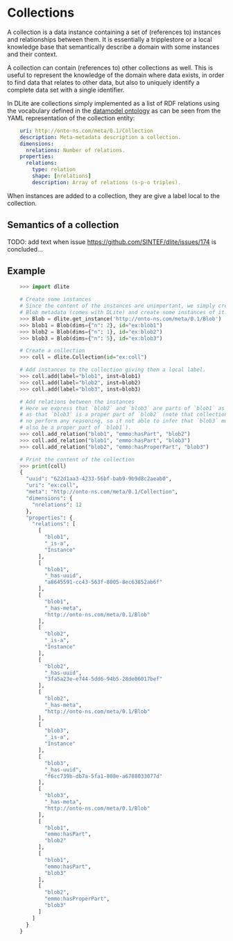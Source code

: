 Collections
===========
A collection is a data instance containing a set of (references to)
instances and relationships between them.
It is essentially a tripplestore or a local knowledge base that
semantically describe a domain with some instances and their context.

A collection can contain (references to) other collections as well.
This is useful to represent the knowledge of the domain where
data exists, in order to find data that relates to other data, but
also to uniquely identify a complete data set with a single
identifier.

In DLite are collections simply implemented as a list of RDF relations
using the vocabulary defined in the [datamodel ontology] as can be seen
from the  YAML representation of the collection entity:
```yaml
    uri: http://onto-ns.com/meta/0.1/Collection
    description: Meta-metadata description a collection.
    dimensions:
      nrelations: Number of relations.
    properties:
      relations:
        type: relation
        shape: [nrelations]
        description: Array of relations (s-p-o triples).
```

When instances are added to a collection, they are give a label local
to the collection.


Semantics of a collection
-------------------------
TODO: add text when issue https://github.com/SINTEF/dlite/issues/174 is concluded...


Example
-------

```python
    >>> import dlite

    # Create some instances
    # Since the content of the instances are unimportant, we simply create a
    # Blob metadata (comes with DLite) and create some instances of it.
    >>> Blob = dlite.get_instance('http://onto-ns.com/meta/0.1/Blob')
    >>> blob1 = Blob(dims={"n": 2}, id="ex:blob1")
    >>> blob2 = Blob(dims={"n": 1}, id="ex:blob2")
    >>> blob3 = Blob(dims={"n": 5}, id="ex:blob3")

    # Create a collection
    >>> coll = dlite.Collection(id="ex:coll")

    # Add instances to the collection giving them a local label.
    >>> coll.add(label="blob1", inst=blob1)
    >>> coll.add(label="blob2", inst=blob2)
    >>> coll.add(label="blob3", inst=blob3)

    # Add relations between the instances
    # Here we express that `blob2` and `blob3` are parts of `blob1` as well
    # as that `blob3` is a proper part of `blob2` (note that collections does
    # no perform any reasoning, so it not able to infer that `blob3` must
    # also be a proper part of `blob1`).
    >>> coll.add_relation("blob1", "emmo:hasPart", "blob2")
    >>> coll.add_relation("blob1", "emmo:hasPart", "blob3")
    >>> coll.add_relation("blob2", "emmo:hasProperPart", "blob3")

    # Print the content of the collection
    >>> print(coll)
    {
      "uuid": "622d1aa3-4233-56bf-bab9-9b9d8c2aeab0",
      "uri": "ex:coll",
      "meta": "http://onto-ns.com/meta/0.1/Collection",
      "dimensions": {
        "nrelations": 12
      },
      "properties": {
        "relations": [
          [
            "blob1",
            "_is-a",
            "Instance"
          ],
          [
            "blob1",
            "_has-uuid",
            "a8645591-cc43-563f-8005-8ec63852ab6f"
          ],
          [
            "blob1",
            "_has-meta",
            "http://onto-ns.com/meta/0.1/Blob"
          ],
          [
            "blob2",
            "_is-a",
            "Instance"
          ],
          [
            "blob2",
            "_has-uuid",
            "3fa5a23e-e744-5dd6-94b5-28de06017bef"
          ],
          [
            "blob2",
            "_has-meta",
            "http://onto-ns.com/meta/0.1/Blob"
          ],
          [
            "blob3",
            "_is-a",
            "Instance"
          ],
          [
            "blob3",
            "_has-uuid",
            "f6cc739b-db7a-5fa1-808e-a6788033077d"
          ],
          [
            "blob3",
            "_has-meta",
            "http://onto-ns.com/meta/0.1/Blob"
          ],
          [
            "blob1",
            "emmo:hasPart",
            "blob2"
          ],
          [
            "blob1",
            "emmo:hasPart",
            "blob3"
          ],
          [
            "blob2",
            "emmo:hasProperPart",
            "blob3"
          ]
        ]
      }
    }

```

[datamodel ontology]: https://github.com/emmo-repo/datamodel/

